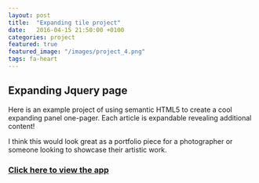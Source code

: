 ```yaml
---
layout: post
title:  "Expanding tile project"
date:   2016-04-15 21:50:00 +0100
categories: project
featured: true
featured_image: "/images/project_4.png"
tags: fa-heart
---
```


## Expanding Jquery page

Here is an example project of using semantic HTML5 to create a cool expanding panel one-pager. Each article is expandable revealing additional content!

I think this would look great as a portfolio piece for a photographer or someone looking to showcase their artistic work.

<h3>
    <a href="googledrive.com/host/0ByXEoNSdUD43YnFSaWZZRWkxNEU" target="_blank">Click here to view the app</a>
</h3>